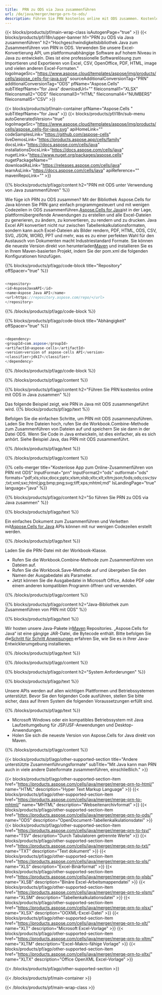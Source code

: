 ```yaml
---
title:  PRN zu ODS via Java zusammenführen
url: /de/java/merger/merge-prn-to-ods/ 
description: Führen Sie PRN kostenlos online mit ODS zusammen. Kostenlose Online-PRN zu ODS Fusion. PRN mit Word, Excel, PPTX, PDF, JPG, HTML, ODS, SVG, XPS und mehr zusammenführen.
---
```

{{< blocks/products/pf/main-wrap-class isAutogenPage="true" >}}
{{< blocks/products/pf/i18n/upper-banner h1="PRN zu ODS via Java zusammenführen" h2="Hochgeschwindigkeitsbibliothek Java zum Zusammenführen von PRN in ODS. Verwenden Sie unsere Excel-Konvertierung API, um plattformunabhängige Software auf hohem Niveau in Java zu entwickeln. Dies ist eine professionelle Softwarelösung zum Importieren und Exportieren von Excel, CSV, OpenOffice, PDF, HTML, image und vielen anderen Excel-Formaten." logoImageSrc="https://www.aspose.cloud/templates/aspose/img/products/cells/aspose_cells-for-java.svg" sourceAdditionalConversionTag="PRN" additionalConversionTag="ODS" pfName="Aspose.Cells" subTitlepfName="for Java" downloadUrl="" fileiconsmall1="XLSX" fileiconsmall2="ODS" fileiconsmall3="HTML" fileiconsmall4="NUMBERS" fileiconsmall5="CSV" >}}

{{< blocks/products/pf/main-container pfName="Aspose.Cells " subTitlepfName="for Java" >}}
{{< blocks/products/pf/i18n/sub-menu autoGeneratedVersion="true" logoImageSrc="https://www.aspose.cloud/templates/aspose/img/products/cells/aspose_cells-for-java.svg" apiHomeLink="" codeSamplesLink="https://github.com/aspose-cells" liveDemosLink="https://products.aspose.app/cells/family" docsLink="https://docs.aspose.com/cells/java" installationsDocsLink="https://docs.aspose.com/cells/java" nugetLink="https://www.nuget.org/packages/aspose.cells" nugetPackageName="" downloadAsLink="https://releases.aspose.com/cells/java" learnAsLink="https://docs.aspose.com/cells/java" apiReference="" mavenRepoLink="" >}}

{{% blocks/products/pf/agp/content h2="PRN mit ODS unter Verwendung von Java zusammenführen" %}}

 Wie füge ich PRN zu ODS zusammen? Mit der Bibliothek Aspose.Cells for Java können Sie PRN ganz einfach programmgesteuert und mit wenigen Codezeilen in ODS zusammenführen.[Aspose.Cells for Java](https://products.aspose.com/cells/java)ist in der Lage, plattformübergreifende Anwendungen zu erstellen und alle Excel-Dateien zu generieren, zu ändern, zu konvertieren, zu rendern und zu drucken. Java Excel API konvertiert nicht nur zwischen Tabellenkalkulationsformaten, sondern kann auch Excel-Dateien als Bilder rendern, PDF, HTML, ODS, CSV, SVG, JSON, WORD, PPT und mehr, was es zu einer perfekten Wahl für den Austausch von Dokumenten macht Industriestandard Formate. Sie können die neueste Version direkt von herunterladen[Maven](https://repository.aspose.com/webapp/#/artifacts/browse/tree/General/repo/com/aspose/aspose-cells) und installieren Sie es in Ihrem Maven-basierten Projekt, indem Sie der pom.xml die folgenden Konfigurationen hinzufügen.

{{% blocks/products/pf/agp/code-block title="Repository" offSpacer="true" %}}

```cs

<repository>
<id>AsposeJavaAPI</id>
<name>Aspose Java API</name>
<url>https://repository.aspose.com/repo/</url>
</repository>

```

{{% /blocks/products/pf/agp/code-block %}}

{{% blocks/products/pf/agp/code-block title="Abhängigkeit" offSpacer="true" %}}

```cs

<dependency>
<groupId>com.aspose</groupId>
<artifactId>aspose-cells</artifactId>
<version>version of aspose-cells API</version>
<classifier>jdk17</classifier>
</dependency>

```

{{% /blocks/products/pf/agp/code-block %}}

{{% /blocks/products/pf/agp/content %}}

{{% blocks/products/pf/agp/content h2="Führen Sie PRN kostenlos online mit ODS in Java zusammen" %}}

Das folgende Beispiel zeigt, wie PRN in Java mit ODS zusammengeführt wird.
{{% blocks/products/pf/agp/text %}}

Befolgen Sie die einfachen Schritte, um PRN mit ODS zusammenzuführen. Laden Sie Ihre Dateien hoch, rufen Sie die Workbook.Combine-Methode zum Zusammenführen von Dateien auf und speichern Sie sie dann in der Datei ODS. Wenn Sie Code in Java entwickeln, ist dies einfacher, als es sich anhört. Siehe Beispiel Java, das PRN mit ODS zusammenführt.

{{% /blocks/products/pf/agp/text %}}

{{% /blocks/products/pf/agp/content %}}

{{% cells-merger title="Kostenlose App zum Online-Zusammenführen von PRN mit ODS" InputFormat="prn" InputFormat2="ods" outformat="ods" formats="pdf;xls;xlsx;docx;pptx;xlsm;xlsb;xltx;xlt;xltm;json;fods;ods;csv;tsv;txt;xml;sxc;html;jpg;bmp;png;svg;tiff;xps;mhtml;md" IsLandingPage="true" language="java" %}}

{{% blocks/products/pf/agp/content h2="So führen Sie PRN zu ODS via Java zusammen" %}}

{{% blocks/products/pf/agp/text %}}

 Ein einfaches Dokument zum Zusammenführen und Verketten mit[Aspose.Cells for Java](https://products.aspose.com/cells/java) APIs können mit nur wenigen Codezeilen erstellt werden.

{{% /blocks/products/pf/agp/text %}}

Laden Sie die PRN-Datei mit der Workbook-Klasse.
+ Rufen Sie die Workbook.Combine-Methode zum Zusammenführen von Dateien auf.
+ Rufen Sie die Workbook.Save-Methode auf und übergeben Sie den Namen der Ausgabedatei als Parameter.
+ Jetzt können Sie die Ausgabedatei in Microsoft Office, Adobe PDF oder einem anderen kompatiblen Programm öffnen und verwenden.

{{% /blocks/products/pf/agp/content %}}

{{% blocks/products/pf/agp/content h2="Java-Bibliothek zum Zusammenführen von PRN mit ODS" %}}

{{% blocks/products/pf/agp/text %}}

 Wir hosten unsere Java-Pakete in[Maven](https://repository.aspose.com/webapp/#/artifacts/browse/tree/General/repo/com/aspose/aspose-cells) Repositories. „Aspose.Cells for Java“ ist eine gängige JAR-Datei, die Bytecode enthält. Bitte befolgen Sie die[Schritt für Schritt Anweisungen](https://docs.aspose.com/cells/java/installation/) erfahren Sie, wie Sie es in Ihrer Java-Entwicklerumgebung installieren.

{{% /blocks/products/pf/agp/text %}}

{{% /blocks/products/pf/agp/content %}}

 
{{% blocks/products/pf/agp/content h2="System Anforderungen" %}}

{{% blocks/products/pf/agp/text %}}

Unsere APIs werden auf allen wichtigen Plattformen und Betriebssystemen unterstützt. Bevor Sie den folgenden Code ausführen, stellen Sie bitte sicher, dass auf Ihrem System die folgenden Voraussetzungen erfüllt sind.

{{% /blocks/products/pf/agp/text %}}

- Microsoft Windows oder ein kompatibles Betriebssystem mit Java Laufzeitumgebung für JSP/JSF-Anwendungen und Desktop-Anwendungen.
- Holen Sie sich die neueste Version von Aspose.Cells for Java direkt von Maven.


{{% /blocks/products/pf/agp/content %}}


{{< blocks/products/pf/agp/other-supported-section title="Andere unterstützte Zusammenführungsformate" subTitle="Mit Java kann man PRN auch in viele andere Dateiformate zusammenführen, einschließlich." >}}

{{< blocks/products/pf/agp/other-supported-section-item href="https://products.aspose.com/cells/java/merger/merge-prn-to-html/" name="HTML" description="Hyper Text Markup Language" >}}
{{< blocks/products/pf/agp/other-supported-section-item href="https://products.aspose.com/cells/java/merger/merge-prn-to-mhtml/" name="MHTML" description="Webseitenarchivformat" >}}
{{< blocks/products/pf/agp/other-supported-section-item href="https://products.aspose.com/cells/java/merger/merge-prn-to-ods/" name="ODS" description="OpenDocument-Tabellenkalkulationsdatei" >}}
{{< blocks/products/pf/agp/other-supported-section-item href="https://products.aspose.com/cells/java/merger/merge-prn-to-tsv/" name="TSV" description="Durch Tabulatoren getrennte Werte" >}}
{{< blocks/products/pf/agp/other-supported-section-item href="https://products.aspose.com/cells/java/merger/merge-prn-to-txt/" name="TXT" description="Text dokument" >}}
{{< blocks/products/pf/agp/other-supported-section-item href="https://products.aspose.com/cells/java/merger/merge-prn-to-xls/" name="XLS" description="Excel-Binärformat" >}}
{{< blocks/products/pf/agp/other-supported-section-item href="https://products.aspose.com/cells/java/merger/merge-prn-to-xlsb/" name="XLSB" description="Binäre Excel-Arbeitsmappendatei" >}}
{{< blocks/products/pf/agp/other-supported-section-item href="https://products.aspose.com/cells/java/merger/merge-prn-to-xlsm/" name="XLSM" description="Tabellenkalkulationsdatei" >}}
{{< blocks/products/pf/agp/other-supported-section-item href="https://products.aspose.com/cells/java/merger/merge-prn-to-xlsx/" name="XLSX" description="OOXML-Excel-Datei" >}}
{{< blocks/products/pf/agp/other-supported-section-item href="https://products.aspose.com/cells/java/merger/merge-prn-to-xlt/" name="XLT" description="Microsoft Excel-Vorlage" >}}
{{< blocks/products/pf/agp/other-supported-section-item href="https://products.aspose.com/cells/java/merger/merge-prn-to-xltm/" name="XLTM" description="Excel-Makro-fähige Vorlage" >}}
{{< blocks/products/pf/agp/other-supported-section-item href="https://products.aspose.com/cells/java/merger/merge-prn-to-xltx/" name="XLTX" description="Office OpenXML Excel-Vorlage" >}}

{{< /blocks/products/pf/agp/other-supported-section >}}

{{< /blocks/products/pf/main-container >}}
    
{{< /blocks/products/pf/main-wrap-class >}}
